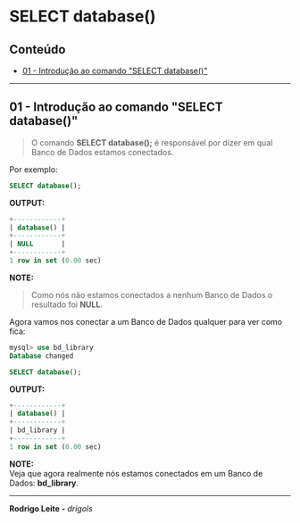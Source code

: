 # SELECT database()

## Conteúdo

 - [01 - Introdução ao comando "SELECT database()"](#intro)

---

<div id="intro"></div>

## 01 - Introdução ao comando "SELECT database()"

> O comando **SELECT database();** é responsável por dizer em qual Banco de Dados estamos conectados.

Por exemplo:

```sql
SELECT database();
```

**OUTPUT:**  
```sql
+------------+
| database() |
+------------+
| NULL       |
+------------+
1 row in set (0.00 sec)
```

**NOTE:**  
> Como nós não estamos conectados a nenhum Banco de Dados o resultado foi **NULL**.

Agora vamos nos conectar a um Banco de Dados qualquer para ver como fica:

```sql
mysql> use bd_library
Database changed
```

```sql
SELECT database();
```

**OUTPUT:**  
```sql
+------------+
| database() |
+------------+
| bd_library |
+------------+
1 row in set (0.00 sec)
```

**NOTE:**  
Veja que agora realmente nós estamos conectados em um Banco de Dados: **bd_library**.

---

**Rodrigo Leite -** *drigols*
